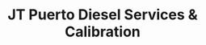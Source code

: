 ---
title: "JT Puerto Diesel Services & Calibration"
url: /puerto-princesa/jt-puerto-diesel-services-and-calibration/
shop: car repair
---